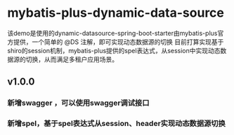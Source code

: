 # mybatis-plus-dynamic-data-source
该demo是使用的dynamic-datasource-spring-boot-starter由mybatis-plus官方提供，一个简单的 @DS 注解，即可实现动态数据源的切换
目前打算实现基于shiro的session机制，mybatis-plus提供的spel表达式，从session中实现动态数据源的切换，从而满足多租户应用场景。
## v1.0.0
  ### 新增swagger ，可以使用swagger调试接口
  ### 新增spel，基于spel表达式从session、header实现动态数据源切换

